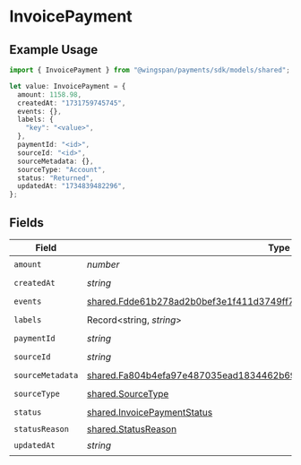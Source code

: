# InvoicePayment

## Example Usage

```typescript
import { InvoicePayment } from "@wingspan/payments/sdk/models/shared";

let value: InvoicePayment = {
  amount: 1158.98,
  createdAt: "1731759745745",
  events: {},
  labels: {
    "key": "<value>",
  },
  paymentId: "<id>",
  sourceId: "<id>",
  sourceMetadata: {},
  sourceType: "Account",
  status: "Returned",
  updatedAt: "1734839482296",
};
```

## Fields

| Field                                                                                                                                                                     | Type                                                                                                                                                                      | Required                                                                                                                                                                  | Description                                                                                                                                                               |
| ------------------------------------------------------------------------------------------------------------------------------------------------------------------------- | ------------------------------------------------------------------------------------------------------------------------------------------------------------------------- | ------------------------------------------------------------------------------------------------------------------------------------------------------------------------- | ------------------------------------------------------------------------------------------------------------------------------------------------------------------------- |
| `amount`                                                                                                                                                                  | *number*                                                                                                                                                                  | :heavy_check_mark:                                                                                                                                                        | N/A                                                                                                                                                                       |
| `createdAt`                                                                                                                                                               | *string*                                                                                                                                                                  | :heavy_check_mark:                                                                                                                                                        | N/A                                                                                                                                                                       |
| `events`                                                                                                                                                                  | [shared.Fdde61b278ad2b0bef3e1f411d3749ff7bc345ae633a85eb25e5990d251fb3a9](../../../sdk/models/shared/fdde61b278ad2b0bef3e1f411d3749ff7bc345ae633a85eb25e5990d251fb3a9.md) | :heavy_check_mark:                                                                                                                                                        | N/A                                                                                                                                                                       |
| `labels`                                                                                                                                                                  | Record<string, *string*>                                                                                                                                                  | :heavy_check_mark:                                                                                                                                                        | N/A                                                                                                                                                                       |
| `paymentId`                                                                                                                                                               | *string*                                                                                                                                                                  | :heavy_check_mark:                                                                                                                                                        | N/A                                                                                                                                                                       |
| `sourceId`                                                                                                                                                                | *string*                                                                                                                                                                  | :heavy_check_mark:                                                                                                                                                        | N/A                                                                                                                                                                       |
| `sourceMetadata`                                                                                                                                                          | [shared.Fa804b4efa97e487035ead1834462b69564f5e4ebbbd376106a1847d1c1aa4f4](../../../sdk/models/shared/fa804b4efa97e487035ead1834462b69564f5e4ebbbd376106a1847d1c1aa4f4.md) | :heavy_check_mark:                                                                                                                                                        | N/A                                                                                                                                                                       |
| `sourceType`                                                                                                                                                              | [shared.SourceType](../../../sdk/models/shared/sourcetype.md)                                                                                                             | :heavy_check_mark:                                                                                                                                                        | N/A                                                                                                                                                                       |
| `status`                                                                                                                                                                  | [shared.InvoicePaymentStatus](../../../sdk/models/shared/invoicepaymentstatus.md)                                                                                         | :heavy_check_mark:                                                                                                                                                        | N/A                                                                                                                                                                       |
| `statusReason`                                                                                                                                                            | [shared.StatusReason](../../../sdk/models/shared/statusreason.md)                                                                                                         | :heavy_minus_sign:                                                                                                                                                        | N/A                                                                                                                                                                       |
| `updatedAt`                                                                                                                                                               | *string*                                                                                                                                                                  | :heavy_check_mark:                                                                                                                                                        | N/A                                                                                                                                                                       |